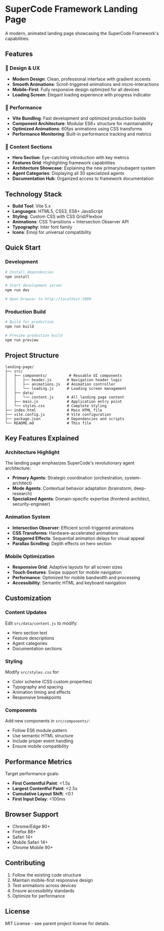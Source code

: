 # SuperCode Framework Landing Page

A modern, animated landing page showcasing the SuperCode Framework's capabilities.

## Features

### 🎨 Design & UX
- **Modern Design**: Clean, professional interface with gradient accents
- **Smooth Animations**: Scroll-triggered animations and micro-interactions
- **Mobile-First**: Fully responsive design optimized for all devices
- **Loading Screen**: Elegant loading experience with progress indicator

### 🚀 Performance
- **Vite Bundling**: Fast development and optimized production builds
- **Component Architecture**: Modular ES6+ structure for maintainability
- **Optimized Animations**: 60fps animations using CSS transforms
- **Performance Monitoring**: Built-in performance tracking and metrics

### 🎯 Content Sections
- **Hero Section**: Eye-catching introduction with key metrics
- **Features Grid**: Highlighting framework capabilities
- **Architecture Showcase**: Explaining the new primary/subagent system
- **Agent Categories**: Displaying all 30 specialized agents
- **Documentation Hub**: Organized access to framework documentation

## Technology Stack

- **Build Tool**: Vite 5.x
- **Languages**: HTML5, CSS3, ES6+ JavaScript
- **Styling**: Custom CSS with CSS Grid/Flexbox
- **Animations**: CSS Transitions + Intersection Observer API
- **Typography**: Inter font family
- **Icons**: Emoji for universal compatibility

## Quick Start

### Development
```bash
# Install dependencies
npm install

# Start development server
npm run dev

# Open browser to http://localhost:3000
```

### Production Build
```bash
# Build for production
npm run build

# Preview production build
npm run preview
```

## Project Structure

```
landing-page/
├── src/
│   ├── components/          # Reusable UI components
│   │   ├── header.js       # Navigation header logic
│   │   ├── animations.js   # Animation controller
│   │   └── loading.js      # Loading screen management
│   ├── data/
│   │   └── content.js      # All landing page content
│   ├── main.js             # Application entry point
│   └── styles.css          # Complete styling
├── index.html              # Main HTML file
├── vite.config.js          # Vite configuration
├── package.json            # Dependencies and scripts
└── README.md               # This file
```

## Key Features Explained

### Architecture Highlight
The landing page emphasizes SuperCode's revolutionary agent architecture:
- **Primary Agents**: Strategic coordination (orchestration, system-architect)
- **Mode Agents**: Contextual behavior adaptation (brainstorm, deep-research)
- **Specialized Agents**: Domain-specific expertise (frontend-architect, security-engineer)

### Animation System
- **Intersection Observer**: Efficient scroll-triggered animations
- **CSS Transforms**: Hardware-accelerated animations
- **Staggered Effects**: Sequential animation delays for visual appeal
- **Parallax Scrolling**: Depth effects on hero section

### Mobile Optimization
- **Responsive Grid**: Adaptive layouts for all screen sizes
- **Touch Gestures**: Swipe support for mobile navigation
- **Performance**: Optimized for mobile bandwidth and processing
- **Accessibility**: Semantic HTML and keyboard navigation

## Customization

### Content Updates
Edit `src/data/content.js` to modify:
- Hero section text
- Feature descriptions
- Agent categories
- Documentation sections

### Styling
Modify `src/styles.css` for:
- Color scheme (CSS custom properties)
- Typography and spacing
- Animation timing and effects
- Responsive breakpoints

### Components
Add new components in `src/components/`:
- Follow ES6 module pattern
- Use semantic HTML structure
- Include proper event handling
- Ensure mobile compatibility

## Performance Metrics

Target performance goals:
- **First Contentful Paint**: <1.5s
- **Largest Contentful Paint**: <2.5s
- **Cumulative Layout Shift**: <0.1
- **First Input Delay**: <100ms

## Browser Support

- Chrome/Edge 90+
- Firefox 88+
- Safari 14+
- Mobile Safari 14+
- Chrome Mobile 90+

## Contributing

1. Follow the existing code structure
2. Maintain mobile-first responsive design
3. Test animations across devices
4. Ensure accessibility standards
5. Optimize for performance

## License

MIT License - see parent project license for details.